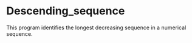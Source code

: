 # Descending_sequence
This program identifies the longest decreasing sequence in a numerical sequence.
